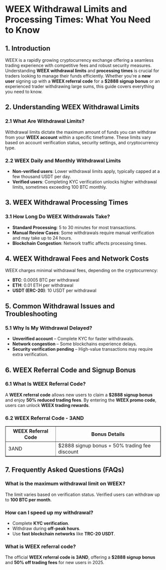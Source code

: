 <h1>WEEX Withdrawal Limits and Processing Times: What You Need to Know</h1>
<h2>1. Introduction</h2>
<p>WEEX is a rapidly growing cryptocurrency exchange offering a seamless trading experience with competitive fees and robust security measures. Understanding <strong>WEEX withdrawal limits</strong> and <strong>processing times</strong> is crucial for traders looking to manage their funds efficiently. Whether you're a <strong>new user</strong> signing up with a <strong>WEEX referral code</strong> for a <strong>$2888 signup bonus</strong> or an experienced trader withdrawing large sums, this guide covers everything you need to know.</p>

<h2>2. Understanding WEEX Withdrawal Limits</h2>
<h3>2.1 What Are Withdrawal Limits?</h3>
<p>Withdrawal limits dictate the maximum amount of funds you can withdraw from your <strong>WEEX account</strong> within a specific timeframe. These limits vary based on account verification status, security settings, and cryptocurrency type.</p>

<h3>2.2 WEEX Daily and Monthly Withdrawal Limits</h3>
<ul>
    <li><strong>Non-verified users</strong>: Lower withdrawal limits apply, typically capped at a few thousand USDT per day.</li>
    <li><strong>Verified users</strong>: Completing KYC verification unlocks higher withdrawal limits, sometimes exceeding 100 BTC monthly.</li>
</ul>

<h2>3. WEEX Withdrawal Processing Times</h2>
<h3>3.1 How Long Do WEEX Withdrawals Take?</h3>
<ul>
    <li><strong>Standard Processing</strong>: 5 to 30 minutes for most transactions.</li>
    <li><strong>Manual Review Cases</strong>: Some withdrawals require manual verification and may take up to 24 hours.</li>
    <li><strong>Blockchain Congestion</strong>: Network traffic affects processing times.</li>
</ul>

<h2>4. WEEX Withdrawal Fees and Network Costs</h2>
<p>WEEX charges minimal withdrawal fees, depending on the cryptocurrency:</p>
<ul>
    <li><strong>BTC</strong>: 0.0005 BTC per withdrawal</li>
    <li><strong>ETH</strong>: 0.01 ETH per withdrawal</li>
    <li><strong>USDT (ERC-20)</strong>: 10 USDT per withdrawal</li>
</ul>

<h2>5. Common Withdrawal Issues and Troubleshooting</h2>
<h3>5.1 Why Is My Withdrawal Delayed?</h3>
<ul>
    <li><strong>Unverified account</strong> – Complete KYC for faster withdrawals.</li>
    <li><strong>Network congestion</strong> – Some blockchains experience delays.</li>
    <li><strong>Security verification pending</strong> – High-value transactions may require extra verification.</li>
</ul>

<h2>6. WEEX Referral Code and Signup Bonus</h2>
<h3>6.1 What Is WEEX Referral Code?</h3>
<p>A <strong>WEEX referral code</strong> allows new users to claim a <strong>$2888 signup bonus</strong> and enjoy <strong>50% reduced trading fees</strong>. By entering the <strong>WEEX promo code</strong>, users can unlock <strong>WEEX trading rewards</strong>.</p>

<h3>6.2 WEEX Referral Code - 3AND</h3>
<table border="1">
    <tr>
        <th>WEEX Referral Code</th>
        <th>Bonus Details</th>
    </tr>
    <tr>
        <td>3AND</td>
        <td>$2888 signup bonus + 50% trading fee discount</td>
    </tr>
</table>

<h2>7. Frequently Asked Questions (FAQs)</h2>
<h3>What is the maximum withdrawal limit on WEEX?</h3>
<p>The limit varies based on verification status. Verified users can withdraw up to <strong>100 BTC per month</strong>.</p>

<h3>How can I speed up my withdrawal?</h3>
<ul>
    <li>Complete <strong>KYC verification</strong>.</li>
    <li>Withdraw during <strong>off-peak hours</strong>.</li>
    <li>Use <strong>fast blockchain networks</strong> like <strong>TRC-20 USDT</strong>.</li>
</ul>

<h3>What is WEEX referral code?</h3>
<p>The official <strong>WEEX referral code is 3AND</strong>, offering a <strong>$2888 signup bonus</strong> and <strong>50% off trading fees</strong> for new users in 2025.</p>
